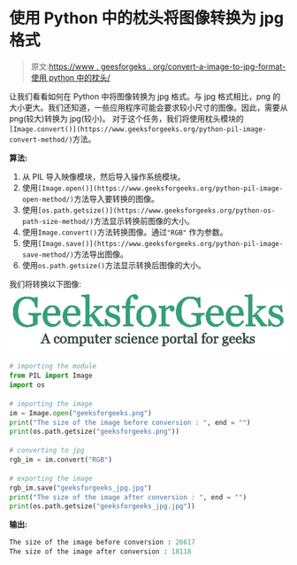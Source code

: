 # 使用 Python 中的枕头将图像转换为 jpg 格式

> 原文:[https://www . geesforgeks . org/convert-a-image-to-jpg-format-使用 python 中的枕头/](https://www.geeksforgeeks.org/convert-an-image-into-jpg-format-using-pillow-in-python/)

让我们看看如何在 Python 中将图像转换为 jpg 格式。与 jpg 格式相比，png 的大小更大。我们还知道，一些应用程序可能会要求较小尺寸的图像。因此，需要从 png(较大)转换为 jpg(较小)。
对于这个任务，我们将使用枕头模块的`[Image.convert()](https://www.geeksforgeeks.org/python-pil-image-convert-method/)`方法。

**算法:**

1.  从 PIL 导入映像模块，然后导入操作系统模块。
2.  使用`[Image.open()](https://www.geeksforgeeks.org/python-pil-image-open-method/)`方法导入要转换的图像。
3.  使用`[os.path.getsize()](https://www.geeksforgeeks.org/python-os-path-size-method/)`方法显示转换前图像的大小。
4.  使用`Image.convert()`方法转换图像。通过`"RGB"` 作为参数。
5.  使用`[Image.save()](https://www.geeksforgeeks.org/python-pil-image-save-method/)`方法导出图像。
6.  使用`os.path.getsize()`方法显示转换后图像的大小。

我们将转换以下图像:
![](img/438d0d25a9fe8b715f357e0aa22b8c04.png)

```py
# importing the module
from PIL import Image
import os

# importing the image 
im = Image.open("geeksforgeeks.png")
print("The size of the image before conversion : ", end = "")
print(os.path.getsize("geeksforgeeks.png"))

# converting to jpg
rgb_im = im.convert("RGB")

# exporting the image
rgb_im.save("geeksforgeeks_jpg.jpg")
print("The size of the image after conversion : ", end = "")
print(os.path.getsize("geeksforgeeks_jpg.jpg"))
```

**输出:**

```py
The size of the image before conversion : 26617
The size of the image after conversion : 18118

```